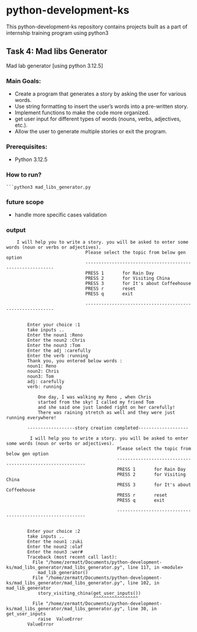 # python-development-ks
This python-development-ks repository contains projects built as a part of internship training program using python3

## Task 4: Mad libs Generator
Mad lab generator [using python 3.12.5]


### Main Goals:
- Create a program that generates a story by asking the user for various words.
- Use string formatting to insert the user’s words into a pre-written story.
- Implement functions to make the code more organized.
- get user input for different types of words (nouns, verbs, adjectives, etc.).
- Allow the user to generate multiple stories or exit the program.

### Prerequisites:
- Python 3.12.5

### How to run?
    ```python3 mad_libs_generator.py

### future scope
- handle more specific  cases validation

### output

        I will help you to write a story. you will be asked to enter some words (noun or verbs or adjectives).
                                  Please select the topic from below gen option 
                                  ----------------------------------------------------------
                                  PRESS 1       for Rain Day
                                  PRESS 2       for Visiting China
                                  PRESS 3       for It's about Coffeehouse
                                  PRESS r       reset
                                  PRESS q       exit

                                  ----------------------------------------------------------

                                  
            Enter your choice :1
            take inputs ..
            Enter the noun1 :Reno
            Enter the noun2 :Chris
            Enter the noun3 :Tom
            Enter the adj :carefully
            Enter the verb :running
            Thank you, you entered below words :
            noun1: Reno
            noun2: Chris
            noun3: Tom
            adj: carefully
            verb: running
            
                One day, I was walking my Reno , when Chris 
                started from the sky! I called my friend Tom 
                and she said one just landed right on her carefully! 
                There was raining stretch as well and they were just running everywhere! 
                
            ------------------story creation completed-------------------
            
             I will help you to write a story. you will be asked to enter some words (noun or verbs or adjectives).
                                              Please select the topic from below gen option 
                                              ----------------------------------------------------------
                                              PRESS 1       for Rain Day
                                              PRESS 2       for Visiting China
                                              PRESS 3       for It's about Coffeehouse
                                              PRESS r       reset
                                              PRESS q       exit
            
                                              ----------------------------------------------------------
            
                                              
            Enter your choice :2
            take inputs ..
            Enter the noun1 :zuki
            Enter the noun2 :olaf
            Enter the noun3 :wer#
            Traceback (most recent call last):
              File "/home/zermatt/Documents/python-development-ks/mad_libs_generator/mad_libs_generator.py", line 117, in <module>
                mad_lib_generator()
              File "/home/zermatt/Documents/python-development-ks/mad_libs_generator/mad_libs_generator.py", line 102, in mad_lib_generator
                story_visiting_china(get_user_inputs())
                                     ^^^^^^^^^^^^^^^^^
              File "/home/zermatt/Documents/python-development-ks/mad_libs_generator/mad_libs_generator.py", line 30, in get_user_inputs
                raise  ValueError
            ValueError
